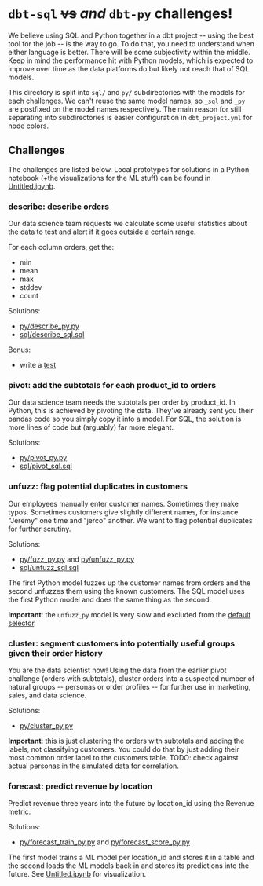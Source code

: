# `dbt-sql` ~~vs~~ *and* `dbt-py` challenges!

We believe using SQL and Python together in a dbt project -- using the best tool for the job -- is the way to go. To do that, you need to understand when either language is better. There will be some subjectivity within the middle. Keep in mind the performance hit with Python models, which is expected to improve over time as the data platforms do but likely not reach that of SQL models.

This directory is split into `sql/` and `py/` subdirectories with the models for each challenges. We can't reuse the same model names, so `_sql` and `_py` are postfixed on the model names respectively. The main reason for still separating into subdirectories is easier configuration in `dbt_project.yml` for node colors.

## Challenges

The challenges are listed below. Local prototypes for solutions in a Python notebook (+the visualizations for the ML stuff) can be found in [Untitled.ipynb](Untitled.ipynb).

### describe: describe orders

Our data science team requests we calculate some useful statistics about the data to test and alert if it goes outside a certain range.

For each column orders, get the:

- min
- mean
- max
- stddev
- count

Solutions:

- [py/describe_py.py](py/describe_py.py)
- [sql/describe_sql.sql](sql/describe_sql.sql)

Bonus:

- write a [test](../../tests/describe_py_bounds.sql)

### pivot: add the subtotals for each product_id to orders

Our data science team needs the subtotals per order by product_id. In Python, this is achieved by pivoting the data. They've already sent you their pandas code so you simply copy it into a model. For SQL, the solution is more lines of code but (arguably) far more elegant.

Solutions:

- [py/pivot_py.py](py/pivot_py.py)
- [sql/pivot_sql.sql](sql/pivot_sql.sql)

### unfuzz: flag potential duplicates in customers

Our employees manually enter customer names. Sometimes they make typos. Sometimes customers give slightly different names, for instance "Jeremy" one time and "jerco" another. We want to flag potential duplicates for further scrutiny.

Solutions:

- [py/fuzz_py.py](py/fuzz_py.py) and [py/unfuzz_py.py](py/unfuzz_py.py)
- [sql/unfuzz_sql.sql](sql/unfuzz_sql.sql)

The first Python model fuzzes up the customer names from orders and the second unfuzzes them using the known customers. The SQL model uses the first Python model and does the same thing as the second.

**Important**: the `unfuzz_py` model is very slow and excluded from the [default selector](../../selectors.yml).

### cluster: segment customers into potentially useful groups given their order history

You are the data scientist now! Using the data from the earlier pivot challenge (orders with subtotals), cluster orders into a suspected number of natural groups -- personas or order profiles -- for further use in marketing, sales, and data science.

Solutions:

- [py/cluster_py.py](py/cluster_py.py)

**Important**: this is just clustering the orders with subtotals and adding the labels, not classifying customers. You could do that by just adding their most common order label to the customers table. TODO: check against actual personas in the simulated data for correlation.

### forecast: predict revenue by location

Predict revenue three years into the future by location_id using the Revenue metric. 

Solutions:

- [py/forecast_train_py.py](py/forecast_train_py.py) and [py/forecast_score_py.py](py/forecast_score_py.py)

The first model trains a ML model per location_id and stores it in a table and the second loads the ML models back in and stores its predictions into the future. See [Untitled.ipynb](Untitled.ipynb) for visualization.
